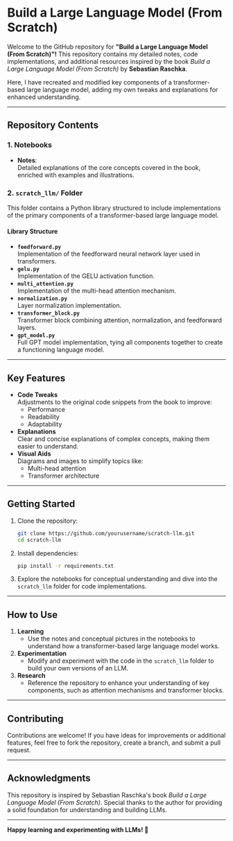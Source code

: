 # **Build a Large Language Model (From Scratch)**  

Welcome to the GitHub repository for **"Build a Large Language Model (From Scratch)"!** This repository contains my detailed notes, code implementations, and additional resources inspired by the book *Build a Large Language Model (From Scratch)* by **Sebastian Raschka**.  

Here, I have recreated and modified key components of a transformer-based large language model, adding my own tweaks and explanations for enhanced understanding.  

---

## **Repository Contents**  

### 1. **Notebooks**  
   - **Notes**:  
      Detailed explanations of the core concepts covered in the book, enriched with examples and illustrations.  

### 2. **`scratch_llm/` Folder**  
   This folder contains a Python library structured to include implementations of the primary components of a transformer-based large language model.  

   #### **Library Structure**  
   - **`feedforward.py`**  
     Implementation of the feedforward neural network layer used in transformers.  
   - **`gelu.py`**  
     Implementation of the GELU activation function.  
   - **`multi_attention.py`**  
     Implementation of the multi-head attention mechanism.  
   - **`normalization.py`**  
     Layer normalization implementation.  
   - **`transformer_block.py`**  
     Transformer block combining attention, normalization, and feedforward layers.  
   - **`gpt_model.py`**  
     Full GPT model implementation, tying all components together to create a functioning language model.  

---

## **Key Features**  
- **Code Tweaks**  
  Adjustments to the original code snippets from the book to improve:  
  - Performance  
  - Readability  
  - Adaptability  
- **Explanations**  
  Clear and concise explanations of complex concepts, making them easier to understand.  
- **Visual Aids**  
  Diagrams and images to simplify topics like:  
  - Multi-head attention  
  - Transformer architecture  

---

## **Getting Started**  

1. Clone the repository:  
   ```bash  
   git clone https://github.com/yourusername/scratch-llm.git  
   cd scratch-llm  
   ```  

2. Install dependencies:  
   ```bash  
   pip install -r requirements.txt  
   ```  

3. Explore the notebooks for conceptual understanding and dive into the `scratch_llm` folder for code implementations.  

---

## **How to Use**  

1. **Learning**  
   - Use the notes and conceptual pictures in the notebooks to understand how a transformer-based large language model works.  
2. **Experimentation**  
   - Modify and experiment with the code in the `scratch_llm` folder to build your own versions of an LLM.  
3. **Research**  
   - Reference the repository to enhance your understanding of key components, such as attention mechanisms and transformer blocks.  

---

## **Contributing**  
Contributions are welcome! If you have ideas for improvements or additional features, feel free to fork the repository, create a branch, and submit a pull request.  

---

## **Acknowledgments**  
This repository is inspired by Sebastian Raschka's book *Build a Large Language Model (From Scratch)*. Special thanks to the author for providing a solid foundation for understanding and building LLMs.  


---

**Happy learning and experimenting with LLMs! 🚀**  
